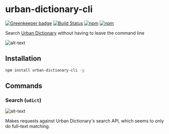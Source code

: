 # urban-dictionary-cli

[![Greenkeeper badge](https://badges.greenkeeper.io/jaebradley/urban-dictionary-cli.svg)](https://greenkeeper.io/)
[![Build Status](https://travis-ci.org/jaebradley/urban-dictionary-cli.svg?branch=master)](https://travis-ci.org/jaebradley/urban-dictionary-cli)
[![npm](https://img.shields.io/npm/dt/urban-dictionary-cli.svg)](https://www.npmjs.com/package/urban-dictionary-cli)
[![npm](https://img.shields.io/npm/v/urban-dictionary-cli.svg)](https://www.npmjs.com/package/urban-dictionary-cli)

Search [Urban Dictionary](https://www.urbandictionary.com) without having to leave the command line

![alt-text](https://imgur.com/y2PmJCL.png)

## Installation

```bash
npm install urban-dictionary-cli -g
```

## Commands

### Search (`udict`)

![alt-text](https://i.imgur.com/d3UYcp4.gif)

Makes requests against Urban Dictionary's search API, which seems to only do full-text matching.
